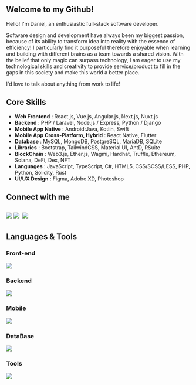 ## Welcome to my Github!

<p>Hello! I'm Daniel, an enthusiastic full-stack software developer.

Software design and development have always been my biggest passion, because of its ability to transform idea into reality with the essence of efficiency! I particularly find it purposeful therefore enjoyable when learning and building with different brains as a team towards a shared vision. With the belief that only magic can surpass technology, I am eager to use my technological skills and creativity to provide service/product to fill in the gaps in this society and make this world a better place.

I'd love to talk about anything from work to life!</p>


## Core Skills

- <b>Web Frontend</b> : React.js, Vue.js, Angular.js, Next.js, Nuxt.js
- <b>Backend</b> : PHP / Laravel, Node.js / Express, Python / Django
- <b>Mobile App Native</b> : Android:Java, Kotlin, Swift
- <b>Mobile App Cross-Platform, Hybrid</b> : React Native, Flutter
- <b>Database</b> : MySQL, MongoDB, PostgreSQL, MariaDB, SQLite
- <b>Libraries</b> : Bootstrap, TailwindCSS, Material UI, AntD, RSuite
- <b>BlockChain</b> : Web3.js, Ether.js, Wagmi, Hardhat, Truffle, Ethereum, Solana, DeFi, Dex, NFT
- <b>Languages</b> : JavaScript, TypeScript, C#, HTML5, CSS/SCSS/LESS, PHP, Python, Solidity, Rust
- <b>UI/UX Design</b> : Figma, Adobe XD, Photoshop

## Connect with me

<p align="left">
<a href = "mailto:mostspace1027@gmail.com"><img src="https://img.shields.io/badge/-Gmail-%23333?style=for-the-badge&logo=gmail&logoColor=white" target="_blank"></a>&nbsp;<a href = "https://join.skype.com/invite/FTt0mmHoS1V2"><img src="https://img.shields.io/badge/-Skype-%23333?style=for-the-badge&logo=skype&logoColor=blue" target="_blank"></a><span style="font-size:30px;" size="30px">&nbsp;<a href = "https://discord.com/invite/HvTK3yws"><img src="https://img.shields.io/badge/-Discord-%23333?style=for-the-badge&logo=discord&logoColor=red" target="_blank"></a>
</p>

## Languages & Tools

<h3 align="left">Front-end</h3>
<p align="left">
  <a href="https://skillicons.dev">
    <img src="https://skillicons.dev/icons?i=angular,bootstrap,css,html,js,jquery,react,sass,vue" />
  </a>
</p>
<h3 align="left">Backend</h3>
<p align="left">
  <a href="https://skillicons.dev">
    <img src="https://skillicons.dev/icons?i=dotnet,cs,express,flask,laravel,nextjs,nestjs,nodejs,php,py,symfony,wordpress,django,fastapi" />
  </a>
</p>
<h3 align="left">Mobile</h3>
<p align="left">
  <a href="https://skillicons.dev">
    <img src="https://skillicons.dev/icons?i=androidstudio,react,flutter,swift,kotlin,java" />
  </a>
</p>
<h3 align="left">DataBase</h3>
<p align="left">
  <a href="https://skillicons.dev">
    <img src="https://skillicons.dev/icons?i=firebase,graphql,mongodb,mysql,postgres,sqlite" />
  </a>
</p>
<h3 align="left">Tools</h3>
<p align="left"> 
  <a href="https://skillicons.dev">
    <img src="https://skillicons.dev/icons?i=azure,docker,figma,photoshop,github,gitlab,nginx,postman,visualstudio,vscode,xd" />
  </a>
</p>

